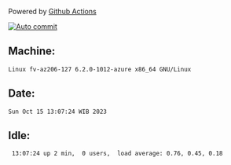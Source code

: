 Powered by [Github Actions](https://github.com/features/actions)

[![Auto commit](https://github.com/hiage/workstation/workflows/Auto%20commit/badge.svg)](https://github.com/hiage/workstation/actions?query=workflow%3A%22Auto+commit%22)

## Machine:
```
Linux fv-az206-127 6.2.0-1012-azure x86_64 GNU/Linux
```
## Date:
```
Sun Oct 15 13:07:24 WIB 2023
```
## Idle:
```
 13:07:24 up 2 min,  0 users,  load average: 0.76, 0.45, 0.18
```
